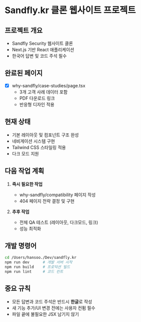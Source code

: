 # Sandfly.kr 클론 웹사이트 프로젝트

## 프로젝트 개요
- Sandfly Security 웹사이트 클론
- Next.js 기반 React 애플리케이션
- 한국어 답변 및 코드 주석 필수

## 완료된 페이지
- [x] why-sandfly/case-studies/page.tsx
  - 3개 고객 사례 데이터 포함
  - PDF 다운로드 링크
  - 반응형 디자인 적용

## 현재 상태
- 기본 레이아웃 및 컴포넌트 구조 완성
- 네비게이션 시스템 구현
- Tailwind CSS 스타일링 적용
- 다크 모드 지원

## 다음 작업 계획
1. **즉시 필요한 작업**
   - why-sandfly/compatibility 페이지 작성
   - 404 페이지 전략 결정 및 구현

2. **추후 작업**
   - 전체 QA 테스트 (레이아웃, 다크모드, 링크)
   - 성능 최적화

## 개발 명령어
```bash
cd /Users/hansoo./Dev/sandfly.kr
npm run dev      # 개발 서버 시작
npm run build    # 프로덕션 빌드
npm run lint     # 코드 린트
```

## 중요 규칙
- 모든 답변과 코드 주석은 반드시 **한글**로 작성
- 새 기능 추가/UI 변경 전에는 사용자 컨펌 필수
- 파일 끝에 불필요한 JSX 남기지 않기